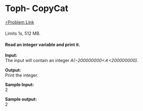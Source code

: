 # Toph- CopyCat

[⚡Problem Link](https://toph.co/p/copycat)

Limits 1s, 512 MB. 
<h4>Read an integer variable and print it.</h4>

**Input:**\
The input will contain an integer *A(−200000000<𝐴
<200000000).*

**Output:**\
Print the integer. 

**Sample Input:**                            
2                                                   

**Sample output:**\
2

